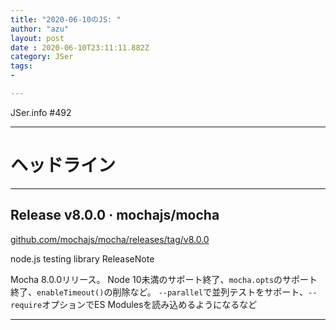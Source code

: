 ```yaml
---
title: "2020-06-10のJS: "
author: "azu"
layout: post
date : 2020-06-10T23:11:11.882Z
category: JSer
tags:
-

---
```


JSer.info #492

----

<h1 class="site-genre">ヘッドライン</h1>

----

## Release v8.0.0 · mochajs/mocha
[github.com/mochajs/mocha/releases/tag/v8.0.0](https://github.com/mochajs/mocha/releases/tag/v8.0.0 "Release v8.0.0 · mochajs/mocha")
<p class="jser-tags jser-tag-icon"><span class="jser-tag">node.js</span> <span class="jser-tag">testing</span> <span class="jser-tag">library</span> <span class="jser-tag">ReleaseNote</span></p>

Mocha 8.0.0リリース。
Node 10未満のサポート終了、`mocha.opts`のサポート終了、`enableTimeout()`の削除など。
`--parallel`で並列テストをサポート、`--require`オプションでES Modulesを読み込めるようになるなど


----
